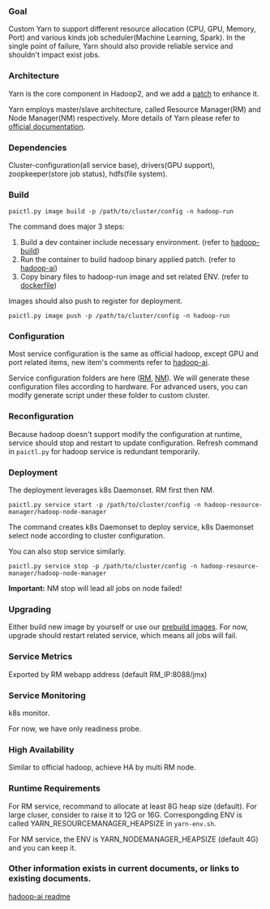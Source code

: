 
### Goal
Custom Yarn to support different resource allocation (CPU, GPU, Memory, Port) and various kinds job scheduler(Machine Learning, Spark). In the single point of failure, Yarn should also provide reliable service and shouldn't impact exist jobs.

### Architecture
Yarn is the core component in Hadoop2, and we add a [patch](https://issues.apache.org/jira/browse/YARN-7481) to enhance it. 

Yarn employs master/slave architecture, called Resource Manager(RM) and Node Manager(NM) respectively. More details of Yarn please refer to [official documentation](http://hadoop.apache.org/docs/current/).

### Dependencies
Cluster-configuration(all service base), drivers(GPU support), zoopkeeper(store job status), hdfs(file system).

### Build
`
paictl.py image build -p /path/to/cluster/config -n hadoop-run
`

The command does major 3 steps:
1. Build a dev container include necessary environment. (refer to [hadoop-build](https://github.com/Microsoft/pai/tree/master/hadoop-ai/hadoop-build))
2. Run the container to build hadoop binary applied patch. (refer to [hadoop-ai](https://github.com/Microsoft/pai/tree/master/hadoop-ai))
2. Copy binary files to hadoop-run image and set related ENV. (refer to [dockerfile](https://github.com/Microsoft/pai/blob/master/pai-management/src/hadoop-run/dockerfile))

Images should also push to register for deployment.

`
paictl.py image push -p /path/to/cluster/config -n hadoop-run
`

### Configuration  
Most service configuration is the same as official hadoop, except GPU and port related items, new item's comments refer to [hadoop-ai](https://github.com/Microsoft/pai/blob/master/hadoop-ai/README.md). 


Service configuration folders are here ([RM](https://github.com/Microsoft/pai/tree/master/pai-management/bootstrap/hadoop-resource-manager/hadoop-resource-manager-configuration), [NM](https://github.com/Microsoft/pai/tree/master/pai-management/bootstrap/hadoop-node-manager/hadoop-node-manager-configuration)). We will generate these configuration files according to hardware. For advanced users, you can modify generate script under these folder to custom cluster.

### Reconfiguration

Because hadoop doesn't support modify the configuration at runtime, service should stop and restart to update configuration. Refresh command in ` paictl.py ` for hadoop service is redundant temporarily.

### Deployment

The deployment leverages k8s Daemonset. RM first then NM.

`
paictl.py service start -p /path/to/cluster/config -n hadoop-resource-manager/hadoop-node-manager
`

The command creates k8s Daemonset to deploy service, k8s Daemonset select node according to cluster configuration.

You can also stop service similarly.

`
paictl.py service stop -p /path/to/cluster/config -n hadoop-resource-manager/hadoop-node-manager
`

**Important:** NM stop will lead all jobs on node failed!

### Upgrading

Either build new image by yourself or use our [prebuild images](https://hub.docker.com/r/openpai/hadoop-run/). For now, upgrade should restart related service, which means all jobs will fail.

### Service Metrics

Exported by RM webapp address (default RM_IP:8088/jmx)

### Service Monitoring

k8s monitor.

For now, we have only readiness probe.


### High Availability

Similar to official hadoop, achieve HA by multi RM node.

### Runtime Requirements
For RM service, recommand to allocate at least 8G heap size (default). For large cluser, consider to raise it to 12G or 16G. Correspongding ENV is called YARN_RESOURCEMANAGER_HEAPSIZE in ` yarn-env.sh `.

For NM service, the ENV is YARN_NODEMANAGER_HEAPSIZE (default 4G) and you can keep it.

### Other information exists in current documents, or links to existing documents.

[hadoop-ai readme](https://github.com/Microsoft/pai/blob/master/hadoop-ai/README.md)